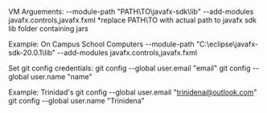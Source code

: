 VM Arguements: --module-path "PATH\TO\javafx-sdk\lib" --add-modules javafx.controls,javafx.fxml
*replace PATH\TO with actual path to javafx sdk lib folder containing jars

Example: On Campus School Computers
--module-path "C:\eclipse\javafx-sdk-20.0.1\lib" --add-modules javafx.controls,javafx.fxml

Set git config credentials:
git config --global user.email "email"
git config --global user.name "name"

Example: Trinidad's
git config --global user.email "trinidena@outlook.com"
git config --global user.name "Trinidena"

